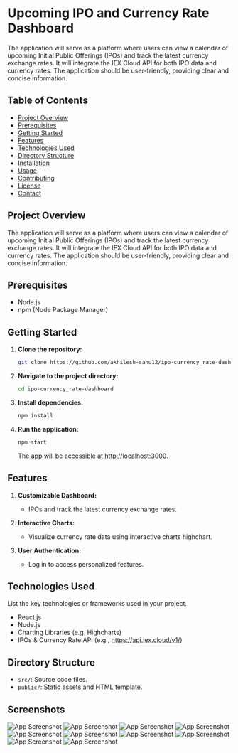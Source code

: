 # Upcoming IPO and Currency Rate Dashboard

The application will serve as a platform where users can view a calendar of upcoming Initial Public Offerings (IPOs) and track the latest currency exchange rates. It will integrate the IEX Cloud API for both IPO data and currency rates. The application should be user-friendly, providing clear and concise information.


## Table of Contents

- [Project Overview](#project-overview)
- [Prerequisites](#prerequisites)
- [Getting Started](#getting-started)
- [Features](#features)
- [Technologies Used](#technologies-used)
- [Directory Structure](#directory-structure)
- [Installation](#installation)
- [Usage](#usage)
- [Contributing](#contributing)
- [License](#license)
- [Contact](#contact)

## Project Overview

The application will serve as a platform where users can view a calendar of upcoming Initial Public Offerings (IPOs) and track the latest currency exchange rates. It will integrate the IEX Cloud API for both IPO data and currency rates. The application should be user-friendly, providing clear and concise information.


## Prerequisites

- Node.js
- npm (Node Package Manager)

## Getting Started

1. **Clone the repository:**

    ```bash
    git clone https://github.com/akhilesh-sahu12/ipo-currency_rate-dashboard.git
    ```

2. **Navigate to the project directory:**

    ```bash
    cd ipo-currency_rate-dashboard
    ```

3. **Install dependencies:**

    ```bash
    npm install
    ```

4. **Run the application:**

    ```bash
    npm start
    ```

    The app will be accessible at [http://localhost:3000](http://localhost:3000).

## Features

1. **Customizable Dashboard:**
   - IPOs and track the latest currency exchange rates.

2. **Interactive Charts:**
   - Visualize currency rate data using interactive charts highchart.

3. **User Authentication:**
   - Log in to access personalized features.

## Technologies Used

List the key technologies or frameworks used in your project.
- React.js
- Node.js
- Charting Libraries (e.g. Highcharts)
- IPOs & Currency Rate API (e.g., https://api.iex.cloud/v1/)

## Directory Structure

- `src/`: Source code files.
- `public/`: Static assets and HTML template.



## Screenshots

![App Screenshot](https://github.com/akhilesh-sahu12/ipo-currency_rate-dashboard/blob/master/screenshots/Web%20screen/Screenshot%20from%202024-01-09%2020-18-33.png)
![App Screenshot](https://github.com/akhilesh-sahu12/ipo-currency_rate-dashboard/blob/master/screenshots/Web%20screen/Screenshot%20from%202024-01-09%2020-20-03.png)
![App Screenshot](https://github.com/akhilesh-sahu12/ipo-currency_rate-dashboard/blob/master/screenshots/Web%20screen/Screenshot%20from%202024-01-09%2020-20-08.png)
![App Screenshot](https://github.com/akhilesh-sahu12/ipo-currency_rate-dashboard/blob/master/screenshots/Web%20screen/Screenshot%20from%202024-01-09%2020-20-24.png)
![App Screenshot](https://github.com/akhilesh-sahu12/ipo-currency_rate-dashboard/blob/master/screenshots/Mobile%20screen/Screenshot%20from%202024-01-09%2020-23-20.png)
![App Screenshot](https://github.com/akhilesh-sahu12/ipo-currency_rate-dashboard/blob/master/screenshots/Mobile%20screen/Screenshot%20from%202024-01-09%2020-24-49.png)
![App Screenshot](https://github.com/akhilesh-sahu12/ipo-currency_rate-dashboard/blob/master/screenshots/Mobile%20screen/Screenshot%20from%202024-01-09%2020-24-56.png)
![App Screenshot](https://github.com/akhilesh-sahu12/ipo-currency_rate-dashboard/blob/master/screenshots/Mobile%20screen/Screenshot%20from%202024-01-09%2020-25-07.png)
![App Screenshot](https://github.com/akhilesh-sahu12/ipo-currency_rate-dashboard/blob/master/screenshots/Coverage/Screenshot%20from%202024-01-09%2020-30-01.png)
![App Screenshot](https://github.com/akhilesh-sahu12/ipo-currency_rate-dashboard/blob/master/screenshots/TestCases/Screenshot%20from%202024-01-09%2020-31-16.png)


